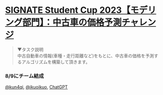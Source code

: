# [SIGNATE Student Cup 2023【モデリング部門】：中古車の価格予測チャレンジ](https://signate.jp/competitions/1051)

>▼タスク説明  
中古自動車の情報(車種・走行距離など)をもとに、中古車の価格を予測するアルゴリズムを構築して頂きます。

### 8/9にチーム結成
[@kun4qi](https://github.com/kun4qi), [@ikuoikuo](https://github.com/ikuoikuo), [ChatGPT](https://chat.openai.com/)
